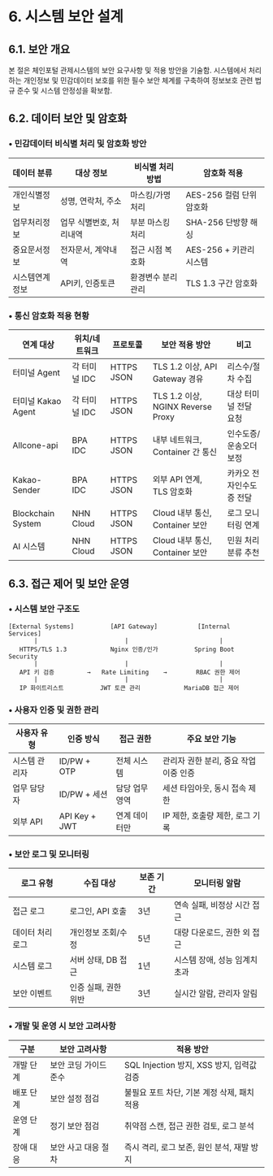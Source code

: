 # 6. 시스템 보안 설계

## 6.1. 보안 개요

본 절은 체인포털 관제시스템의 보안 요구사항 및 적용 방안을 기술함. 시스템에서 처리하는 개인정보 및 민감데이터 보호를 위한 필수 보안 체계를 구축하여 정보보호 관련 법규 준수 및 시스템 안정성을 확보함.

## 6.2. 데이터 보안 및 암호화

### • 민감데이터 비식별 처리 및 암호화 방안

|데이터 분류|대상 정보|비식별 처리 방법|암호화 적용|
|---|---|---|---|
|개인식별정보|성명, 연락처, 주소|마스킹/가명처리|AES-256 컬럼 단위 암호화|
|업무처리정보|업무 식별번호, 처리내역|부분 마스킹 처리|SHA-256 단방향 해싱|
|중요문서정보|전자문서, 계약내역|접근 시점 복호화|AES-256 + 키관리시스템|
|시스템연계정보|API키, 인증토큰|환경변수 분리관리|TLS 1.3 구간 암호화|

### • 통신 암호화 적용 현황

|연계 대상|위치/네트워크|프로토콜|보안 적용 방안|비고|
|---|---|---|---|---|
|터미널 Agent|각 터미널 IDC|HTTPS JSON|TLS 1.2 이상, API Gateway 경유|리스수/절차 수집|
|터미널 Kakao Agent|각 터미널 IDC|HTTPS JSON|TLS 1.2 이상, NGINX Reverse Proxy|대상 터미널 전달 요청|
|Allcone-api|BPA IDC|HTTPS JSON|내부 네트워크, Container 간 통신|인수도증/운송오더 보정|
|Kakao-Sender|BPA IDC|HTTPS JSON|외부 API 연계, TLS 암호화|카카오 전자인수도증 전달|
|Blockchain System|NHN Cloud|HTTPS JSON|Cloud 내부 통신, Container 보안|로그 모니터링 연계|
|AI 시스템|NHN Cloud|HTTPS JSON|Cloud 내부 통신, Container 보안|민원 처리 분류 추천|

## 6.3. 접근 제어 및 보안 운영

### • 시스템 보안 구조도

```
[External Systems]          [API Gateway]           [Internal Services]
       |                        |                         |
   HTTPS/TLS 1.3            Nginx 인증/인가          Spring Boot Security
       |                        |                         |
   API 키 검증         →   Rate Limiting    →        RBAC 권한 제어
       |                        |                         |
   IP 화이트리스트          JWT 토큰 관리            MariaDB 접근 제어
```

### • 사용자 인증 및 권한 관리

|사용자 유형|인증 방식|접근 권한|주요 보안 기능|
|---|---|---|---|
|시스템 관리자|ID/PW + OTP|전체 시스템|관리자 권한 분리, 중요 작업 이중 인증|
|업무 담당자|ID/PW + 세션|담당 업무 영역|세션 타임아웃, 동시 접속 제한|
|외부 API|API Key + JWT|연계 데이터만|IP 제한, 호출량 제한, 로그 기록|

### • 보안 로그 및 모니터링

|로그 유형|수집 대상|보존 기간|모니터링 알람|
|---|---|---|---|
|접근 로그|로그인, API 호출|3년|연속 실패, 비정상 시간 접근|
|데이터 처리 로그|개인정보 조회/수정|5년|대량 다운로드, 권한 외 접근|
|시스템 로그|서버 상태, DB 접근|1년|시스템 장애, 성능 임계치 초과|
|보안 이벤트|인증 실패, 권한 위반|3년|실시간 알람, 관리자 알림|

### • 개발 및 운영 시 보안 고려사항

| 구분    | 보안 고려사항      | 적용 방안                            |
| ----- | ------------ | -------------------------------- |
| 개발 단계 | 보안 코딩 가이드 준수 | SQL Injection 방지, XSS 방지, 입력값 검증 |
| 배포 단계 | 보안 설정 점검     | 불필요 포트 차단, 기본 계정 삭제, 패치 적용       |
| 운영 단계 | 정기 보안 점검     | 취약점 스캔, 접근 권한 검토, 로그 분석          |
| 장애 대응 | 보안 사고 대응 절차  | 즉시 격리, 로그 보존, 원인 분석, 재발 방지       |